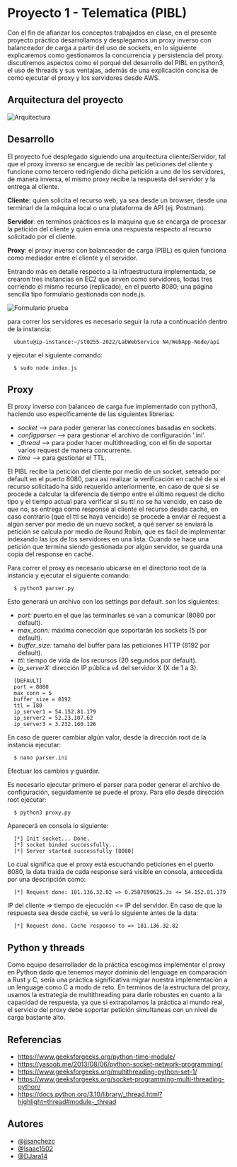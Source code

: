 # Proyecto 1 - Telematica (PIBL)
Con el fin de afianzar los conceptos trabajados en clase, en el presente proyecto
práctico desarrollamos y desplegamos un proxy inverso con balanceador de carga a partir del uso de
sockets, en lo siguiente explicaremos como gestionamos la concurrencia y persistencia del proxy.
discutiremos aspectos como el porqué del desarrollo del PIBL en python3, el uso de threads y sus ventajas, además de una explicación concisa de como ejecutar el proxy y los servidores desde AWS.

## Arquitectura del proyecto
![Arquitectura](https://i.postimg.cc/hGs4QMpH/project1-image.jpg)

## Desarrollo
El proyecto fue desplegado siguiendo una arquitectura cliente/Servidor, tal que el proxy inverso se encargue de recibir
las peticiones del cliente y funcione como tercero redirigiendo dicha petición a uno de los servidores, de manera inversa,
el mismo proxy recibe la respuesta del servidor y la entrega al cliente.

**Cliente:** quien solicita el recurso web, ya sea desde un browser, desde una terminarl de la máquina local o una plataforma
de API (ej. Postman).

**Servidor**: en terminos prácticos es la máquina que se encarga de procesar la petición del cliente y quien envía una respuesta
respecto al recurso solicitado por el cliente.

**Proxy**: el proxy inverso con balanceador de carga (PIBL) es quien funciona como mediador entre el cliente y el servidor.

Entrando más en detalle respecto a la infraestructura implementada, se crearon tres instancias en EC2 que sirven como servidores,
todas tres corriendo el mismo recurso (replicado), en el puerto 8080; una página sencilla tipo formulario gestionada con node.js.

![Formulario prueba](https://i.postimg.cc/LsR10wpJ/mycompanytk.png)

para correr los servidores es necesario seguir la ruta a continuación dentro de la instancia:

```
  ubuntu@ip-instance:~/st0255-2022/LabWebService N4/WebApp-Node/api
```
y ejecutar el siguiente comando:

```
  $ sudo node index.js
```

## Proxy
El proxy inverso con balanceo de carga fue implementado con python3, haciendo uso específicamente 
de las siguientes librerias:

* *socket* --> para poder generar las conecciones basadas en sockets.
* *configparser* --> para gestionar el archivo de configuración '.ini'.
* *_thread* --> para poder hacer multithreading, con el fin de soportar varios request de manera concurrente.
* *time* --> para gestionar el TTL.

El PIBL recibe la petición del cliente por medio de un socket, seteado por default en el puerto 8080, para así
realizar la verificación en caché de si el recurso solicitado ha sido requerido anteriormente, en caso de que si
se procede a calcular la diferencia de tiempo entre el último request de dicho tipo y el tiempo actual para verificar
si su ttl no se ha vencido, en caso de que no, se entrega como response al cliente el recurso desde caché, en caso contrario (que
el ttl se haya vencido) se procede a enviar el request a algún server por medio de un nuevo socket, a qué server se enviará la
petición se calcula por medio de Round Robin, que es fácil de implementar indexando las ips de los servidores en una lista.
Cuando se hace una petición que termina siendo gestionada por algún servidor, se guarda una copia del response en
caché.

Para correr el proxy es necesario ubicarse en el directorio root de la instancia y ejecutar el siguiente comando:
```
  $ python3 parser.py
```
Esto generará un archivo con los settings por default. son los siguientes:
* *port:* puerto en el que las terminarles se van a comunicar (8080 por default).
* *max_conn:* máxima conección que soportarán los sockets (5 por default). 
* *buffer_size:* tamaño del buffer para las peticiones HTTP (8192 por default).
* *ttl:* tiempo de vida de los recursos (20 segundos por default).
* *ip_serverX:* dirección IP pública v4 del servidor X (X de 1 a 3).

```
  [DEFAULT]
  port = 8080
  max_conn = 5
  buffer_size = 8192
  ttl = 180
  ip_server1 = 54.152.81.179
  ip_server2 = 52.23.107.62
  ip_server3 = 3.232.160.126
```

En caso de querer cambiar algún valor, desde la dirección root de la instancia ejecutar:
```
  $ nano parser.ini
```
Efectuar los cambios y guardar.

Es necesario ejecutar primero el parser para poder generar el archivo de configuración,
seguidamente se puede el proxy. Para ello desde dirección root ejecutar:
```
  $ python3 proxy.py
```
Aparecerá en consola lo siguiente:
```
  [*] Init socket... Done.
  [*] socket binded successfully...
  [*] Server started successfully [8080]
```
Lo cual significa que el proxy está escuchando peticiones en el puerto 8080, la data traída
de cada response será visible en consola, antecedida por una descripción como:
```
  [*] Request done: 181.136.32.82 => 0.2587890625.3s <= 54.152.81.179
```
IP del cliente => tiempo de ejecución <= IP del servidor.
En caso de que la respuesta sea desde caché, se verá lo siguiente antes de la data:
```
  [*] Request done. Cache response to => 181.136.32.82
```

## Python y threads
Como equipo desarrollador de la práctica escogimos implementar el proxy en Python dado que 
tenemos mayor dominio del lenguage en comparación a Rust y C, sería una práctica significativa
migrar nuestra implementación a un lenguage como C a modo de reto. En terminos de la estructura
del proxy, usamos la estrategia de multithreading para darle robustes en cuanto a la capacidad de
respuesta, ya que si extrapolamos la práctica al mundo real, el servicio del proxy debe soportar
petición simultaneas con un nivel de carga  bastante alto. 

## Referencias
* https://www.geeksforgeeks.org/python-time-module/
* https://yasoob.me/2013/08/06/python-socket-network-programming/
* https://www.geeksforgeeks.org/multithreading-python-set-1/
* https://www.geeksforgeeks.org/socket-programming-multi-threading-python/
* https://docs.python.org/3.10/library/_thread.html?highlight=thread#module-_thread

## Autores
- [@jjsanchezc](https://github.com/jjsanchezc)
- [@Isaac1502](https://github.com/Isaac1502)
- [@DJara14](https://github.com/DJara14)
